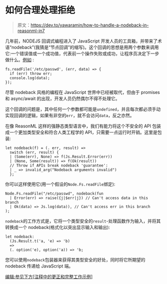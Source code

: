 # 如何合理处理拒绝

> 原文：<https://dev.to/yawaramin/how-to-handle-a-nodeback-in-reasonml-in7>

几年前，NODEJS 回调式编程进入了 JavaScript 开发人员的工具箱，并带来了术语“nodeback”(我猜是“节点回调”的缩写)。这个回调的思想是用两个参数来调用它:一个错误值或一个成功值，代表前一个操作失败或成功，让程序员决定下一步做什么。[例如](https://nodejs.org/dist/latest-v6.x/docs/api/fs.html#fs_fs_readfile_file_options_callback) :

```
fs.readFile('/etc/passwd', (err, data) => {
  if (err) throw err;
  console.log(data);
}); 
```

尽管 nodeback 风格的编程在 JavaScript 世界中已经被取代，但由于 promises 和 async/await 的出现，开发人员仍然偶尔不得不处理它。

这个回调的问题是，其中任何一个参数都可能是`undefined`，并且每次都必须手动实现回调的逻辑，如果有非空的`err`，就不会访问`data`，反之亦然。

在像 ReasonML 这样的强静态类型语言中，我们有能力将这个不安全的 API 包装成一个更加类型安全和符合人类工程学的 API，只需要一点运行时开销。这里是包装:

```
let nodeback(f) = (. err, result) =>
  switch (err, result) {
  | (Some(err), None) => f(Js.Result.Error(err))
  | (None, Some(result)) => f(Ok(result))
  // Throw if APIs break nodeback 'guarantee':
  | _ => invalid_arg("Nodeback arguments invalid")
  }; 
```

你可以这样使用它(用一个假设的`Node.Fs.readFile`绑定):

```
Node.Fs.readFile("/etc/passwd", nodeback(fun
  | Error(err) => raise({j|$err|j}) // Can't access data in this branch
  | Ok(data) => Js.log(data)), // Can't access err in this branch
); 
```

`nodeback`的工作方式是，它将一个类型安全的`result`-处理函数作为输入，并将其转换成一个 nodeback(格式化以突出显示输入和输出):

```
let nodeback:
  (Js.Result.t('a, 'e) => 'b)
  =>
  (. option('e), option('a)) => 'b; 
```

您可以使用`nodeback`包装器来获得其类型安全的好处，同时将它所期望的 nodeback 传递给 JavaScript 端。

[编辑:参见下方[注释中的更正和完整工作示例]](https://dev.to/yawaramin/comment/ge32)